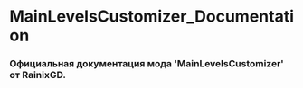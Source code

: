 # MainLevelsCustomizer_Documentation
### Официальная документация мода 'MainLevelsCustomizer' от RainixGD.

